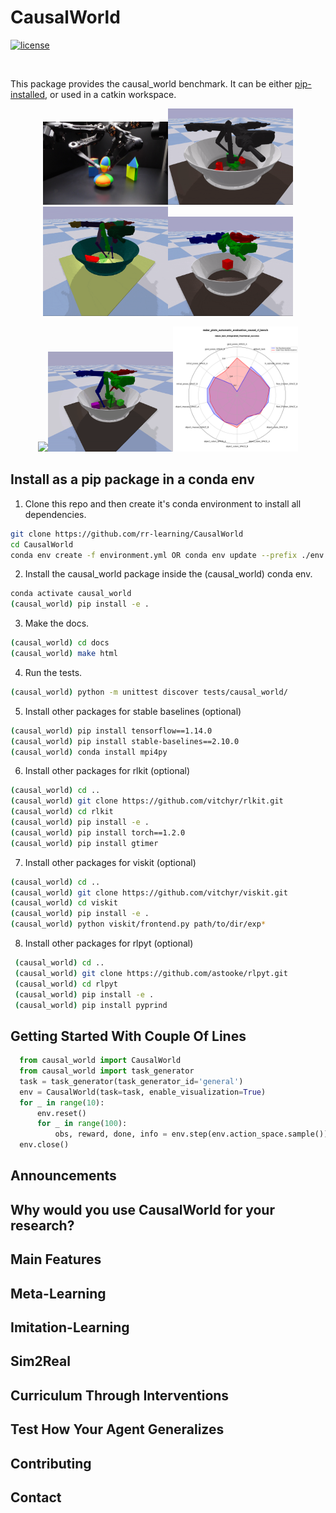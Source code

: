 # CausalWorld

[![license](https://img.shields.io/github/license/DAVFoundation/captain-n3m0.svg?style=flat-square)](https://github.com/DAVFoundation/captain-n3m0/blob/master/LICENSE)


[![<rr-learning>](https://circleci.com/gh/rr-learning/CausalWorld.svg?style=svg&circle-token=28380a46b1bca6dac49b07e423eac9e4111d3d29)](https://circleci.com/gh/rr-learning/CausalWorld)

This package provides the causal_world benchmark. It can be either 
[pip-installed](#install-as-a-pip-package-in-a-conda-env),
or used in a catkin workspace.

<p align=center>
<img src="docs/media/real_platform.png" width=200><img src="docs/media/realistic_wrapper.gif" width=200><img src="docs/media/random_interventions.gif" width=200><img src="docs/media/magic_pick_and_place.gif" width=200>
</p>

<p align=center>
<img src="docs/media/pushing_randomization.gif" width=200><img src="docs/media/demo_creative_stacked_blocks.gif" width=200><img src="docs/media/radar_plots_mean_last_integrated_fractional_success.png" width=200>
</p>

## Install as a pip package in a conda env

1. Clone this repo and then create it's conda environment to install all dependencies.

  ```bash
  git clone https://github.com/rr-learning/CausalWorld
  cd CausalWorld
  conda env create -f environment.yml OR conda env update --prefix ./env --file environment.yml  --prune
  ```

2. Install the causal_world package inside the (causal_world) conda env.

  ```bash
  conda activate causal_world
  (causal_world) pip install -e .
  ```

3. Make the docs.

  ```bash
  (causal_world) cd docs
  (causal_world) make html
  ```
4. Run the tests.

  ```bash
  (causal_world) python -m unittest discover tests/causal_world/
  ```
  
5. Install other packages for stable baselines (optional)
```bash
(causal_world) pip install tensorflow==1.14.0
(causal_world) pip install stable-baselines==2.10.0
(causal_world) conda install mpi4py
```
  
6. Install other packages for rlkit (optional)

  ```bash
  (causal_world) cd ..
  (causal_world) git clone https://github.com/vitchyr/rlkit.git
  (causal_world) cd rlkit 
  (causal_world) pip install -e .
  (causal_world) pip install torch==1.2.0
  (causal_world) pip install gtimer
  ```

7. Install other packages for viskit (optional)
  ```bash
  (causal_world) cd ..
  (causal_world) git clone https://github.com/vitchyr/viskit.git
  (causal_world) cd viskit 
  (causal_world) pip install -e .
  (causal_world) python viskit/frontend.py path/to/dir/exp*
  ```
  
8. Install other packages for rlpyt (optional)
 ```bash
  (causal_world) cd ..
  (causal_world) git clone https://github.com/astooke/rlpyt.git
  (causal_world) cd rlpyt 
  (causal_world) pip install -e .
  (causal_world) pip install pyprind
  ```



## Getting Started With Couple Of Lines

  ```python
    from causal_world import CausalWorld
    from causal_world import task_generator
    task = task_generator(task_generator_id='general')
    env = CausalWorld(task=task, enable_visualization=True)
    for _ in range(10):
        env.reset()
        for _ in range(100):
            obs, reward, done, info = env.step(env.action_space.sample())
    env.close()
  ```
  
## Announcements

## Why would you use CausalWorld for your research?

## Main Features

## Meta-Learning

## Imitation-Learning

## Sim2Real

## Curriculum Through Interventions

## Test How Your Agent Generalizes

## Contributing

## Contact
